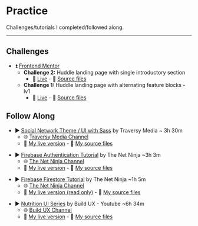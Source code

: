 # Practice

Challenges/tutorials I completed/followed along.

-----------

## Challenges

- :arrow_double_up: [Frontend Mentor](https://www.frontendmentor.io/challenges)
  - __Challenge 2:__ Huddle landing page with single introductory section
    - :green_heart: [Live](https://gabysantosw.github.io/practice/frontend-mentor-ch2/) - :file_folder: [Source files](https://github.com/gabysantosw/practice/tree/master/frontend-mentor-ch2)
  - __Challenge 1:__ Huddle landing page with alternating feature blocks - lv1
    - :green_heart: [Live](https://gabysantosw.github.io/practice/frontend-mentor-ch1/) - :file_folder: [Source files](https://github.com/gabysantosw/practice/tree/master/frontend-mentor-ch1)

## Follow Along

* :arrow_forward: [Social Network Theme / UI with Sass](https://www.youtube.com/playlist?list=PLillGF-Rfqba3xeEvDzIcUCxwMlGiewfV) by Traversy Media ~ 3h 30m
  * :globe_with_meridians: [Traversy Media Channel](https://www.youtube.com/user/TechGuyWeb/featured)
  * :green_heart: [My live version](https://gabysantosw.github.io/practice/social-network-ui/dist) - :file_folder: [My source files](https://github.com/gabysantosw/practice/tree/master/social-network-ui)

- :arrow_forward: [Firebase Authentication Tutorial](https://www.youtube.com/playlist?list=PL4cUxeGkcC9jUPIes_B8vRjn1_GaplOPQ) by The Net Ninja ~3h 3m
  - :globe_with_meridians: [The Net Ninja Channel](https://www.youtube.com/channel/UCW5YeuERMmlnqo4oq8vwUpg)
  - :green_heart: [My live version](https://gabysantosw.github.io/practice/firebase-authentication/) - :file_folder: [My source files](https://github.com/gabysantosw/practice/tree/master/firebase-authentication)

+ :arrow_forward: [Firebase Firestore Tutorial](https://www.youtube.com/playlist?list=PL4cUxeGkcC9itfjle0ji1xOZ2cjRGY_WB) by The Net Ninja ~1h 5m
  + :globe_with_meridians: [The Net Ninja Channel](https://www.youtube.com/channel/UCW5YeuERMmlnqo4oq8vwUpg)
  + :green_heart: [My live version (read only)](https://gabysantosw.github.io/practice/firebase-firestore/) - :file_folder: [My source files](https://github.com/gabysantosw/practice/tree/master/firebase-firestore)

* :arrow_forward: [Nutrition UI Series](https://www.youtube.com/watch?v=Z8LFbc3zFTE&list=PLKFUh46KjXESnnC7TZwd_qc-GwdPRiOnl) by Build UX - Youtube ~6h 34m
  * :globe_with_meridians: [Build UX Channel](https://www.youtube.com/channel/UCHTt4tr25_wdGiJQcKD8wzA)
  * :green_heart: [My live version](https://gabysantosw.github.io/practice/nutrition-ui/) - :file_folder: [My source files](https://github.com/gabysantosw/practice/tree/master/nutrition-ui)
